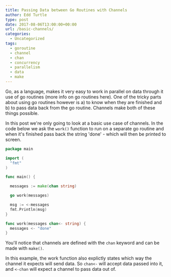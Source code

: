 ```yaml
---
title: Passing Data between Go Routines with Channels
author: Edd Turtle
type: post
date: 2017-08-06T13:00:00+00:00
url: /basic-channels/
categories:
  - Uncategorized
tags:
  - goroutine
  - channel
  - chan
  - concurrency
  - parallelism
  - data
  - make
---
```


Go, as a language, makes it very easy to work in parallel on data through it use of go routines (more info on go routines here). One of the tricky parts about using go routines however is a) to know when they are finished and b) to pass data back from the go routine. Channels make both of these things possible.

In this post we're only going to look at a basic use case of channels. In the code below we ask the `work()` function to run on a separate go routine and when it's finished pass back the string 'done' - which will then be printed to screen.

```go
package main

import (
  "fmt"
)

func main() {

  messages := make(chan string)

  go work(messages)

  msg := <-messages
  fmt.Println(msg)
}

func work(messages chan<- string) {
  messages <- "done"
}
```

You'll notice that channels are defined with the `chan` keyword and can be made with `make()`.

In this example, the work function also explictly states which way the channel it expects will send data. So `chan<-` will accept data passed into it, and `<-chan` will expect a channel to pass data out of.